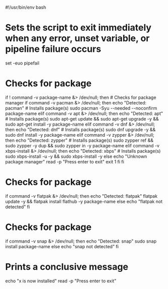#!/usr/bin/env bash

# Sets the script to exit immediately when any error, unset variable, or pipeline failure occurs
set -euo pipefail

# Checks for package
if ! command -v package-name &> /dev/null; then
    # Checks for package manager
    if command -v pacman &> /dev/null; then
        echo "Detected: pacman"
        # Installs package(s)
        sudo pacman -Syu --needed --noconfirm package-name
    elif command -v apt &> /dev/null; then
        echo "Detected: apt"
        # Installs package(s)
        sudo apt-get update && sudo apt-get upgrade -y && sudo apt-get install -y package-name
    elif command -v dnf &> /dev/null; then
        echo "Detected: dnf"
        # Installs package(s)
        sudo dnf upgrade -y && sudo dnf install -y package-name
    elif command -v zypper &> /dev/null; then
        echo "Detected: zypper"
        # Installs package(s)
        sudo zypper ref && sudo zypper -y dup && sudo zypper in -y package-name
    elif command -v xbps-install &> /dev/null; then
        echo "Detected: xbps"
        # Installs package(s)
        sudo xbps-install -u -y && sudo xbps-install -y
    else
        echo "Unknown package manager"
        read -p "Press enter to exit"
        exit 1
    fi
fi

# Checks for package
if command -v flatpak &> /dev/null; then
    echo "Detected: flatpak"
    flatpak update -y && flatpak install flathub -y package-name
else
    echo "flatpak not detected"
fi

# Checks for package
if command -v snap &> /dev/null; then
    echo "Detected: snap"
    sudo snap install package-name
else
    echo "snap not detected"
fi

# Prints a conclusive message
echo "x is now installed"
read -p "Press enter to exit"
